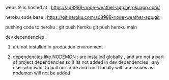 website is hosted at : https://ad8989-node-weather-app.herokuapp.com/ 

heroku code base : https://git.heroku.com/ad8989-node-weather-app.git


pushing code to heroku : 
git push heroku <branch>
git push heroku main




dev dependencies : 

1. are not installed in production environment 

2. dependencies like NODEMON : are installed globally , and are not a part of project dependencies
so if its not added in dev dependencies , any user who want to pull our code and run it locally will face issues 
as nodemon will not be added


